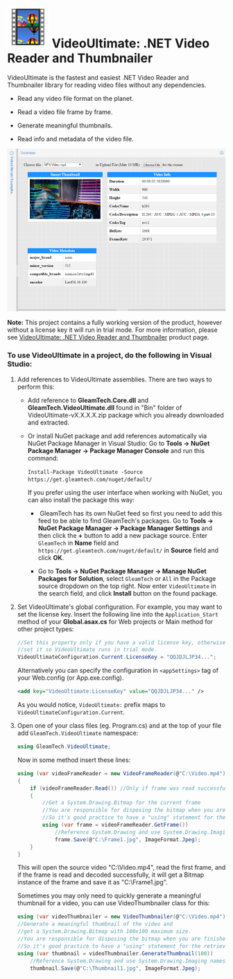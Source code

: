 # ![VideoUltimate Logo](videoultimate-logo.png) VideoUltimate: .NET Video Reader and Thumbnailer
VideoUltimate is the fastest and easiest .NET Video Reader and Thumbnailer library for reading video files without any dependencies.

- Read any video file format on the planet.

- Read a video file frame by frame.

- Generate meaningful thumbnails.

- Read info and metadata of the video file.

![.NET Video Reader and Thumbnailer](videoultimate.png)

**Note:** This project contains a fully working version of the product, however without a license key it will run in trial mode. For more information, please see [VideoUltimate: .NET Video Reader and Thumbnailer](http://www.gleamtech.com/videoultimate) product page.

### To use VideoUltimate in a project, do the following in Visual Studio:

1.  Add references to VideoUltimate assemblies. There are two ways to perform this:

    -   Add reference to **GleamTech.Core.dll** and **GleamTech.VideoUltimate.dll** found in "Bin" folder of VideoUltimate-vX.X.X.X.zip package which you already downloaded and extracted.

    -   Or install NuGet package and add references automatically via NuGet Package Manager in Visual Studio: 
        Go to **Tools -> NuGet Package Manager -> Package Manager Console** and run this command:

        `Install-Package VideoUltimate -Source https://get.gleamtech.com/nuget/default/`

        If you prefer using the user interface when working with NuGet, you can also install the package this way:
		
        -  GleamTech has its own NuGet feed so first you need to add this feed to be able to find GleamTech's packages. 
           Go to **Tools -> NuGet Package Manager -> Package Manager Settings** and then click the **+** button to add a 
			    new package source. Enter `GleamTech` in **Name** field and `https://get.gleamtech.com/nuget/default/` 
			    in **Source** field and click **OK**.
			    
        -  Go to **Tools -> NuGet Package Manager -> Manage NuGet Packages for Solution**, select `GleamTech` or `All` 
			   in the Package source dropdown on the top right. Now enter `VideoUltimate` in the search field, 
			   and click **Install** button on the found package.

2.  Set VideoUltimate's global configuration. For example, you may want to set the license key. Insert the following line into the ```Application_Start``` method of your **Global.asax.cs** for Web projects or Main method for other project types:

    ```c#
    //Set this property only if you have a valid license key, otherwise do not
    //set it so VideoUltimate runs in trial mode.
    VideoUltimateConfiguration.Current.LicenseKey = "QQJDJLJP34...";
    ```

    Alternatively you can specify the configuration in ```<appSettings>``` tag of your Web.config (or App.exe.config).

    ```xml
    <add key="VideoUltimate:LicenseKey" value="QQJDJLJP34..." />
    ```

    As you would notice, ```VideoUltimate:``` prefix maps to ```VideoUltimateConfiguration.Current```.

3.  Open one of your class files (eg. Program.cs) and at the top of your file add ```GleamTech.VideoUltimate``` namespace:

    ```c#
    using GleamTech.VideoUltimate;
    ```

    Now in some method insert these lines:

    ```c#
    using (var videoFrameReader = new VideoFrameReader(@"C:\Video.mp4"))
    {
        if (videoFrameReader.Read()) //Only if frame was read successfully
        {
            //Get a System.Drawing.Bitmap for the current frame
            //You are responsible for disposing the bitmap when you are finished with it.
            //So it's good practice to have a "using" statement for the retrieved bitmap.
            using (var frame = videoFrameReader.GetFrame())
                //Reference System.Drawing and use System.Drawing.Imaging namespace for the following line.
                frame.Save(@"C:\Frame1.jpg", ImageFormat.Jpeg);
        }
    }
    ```

    This will open the source video "C:\Video.mp4", read the first frame, and if the frame is read and decoded successfully, it will get a Bitmap instance of the frame and save it as "C:\Frame1.jpg".

    Sometimes you may only need to quickly generate a meaningful thumbnail for a video, you can use VideoThumbnailer class for this:

    ```c#
    using (var videoThumbnailer = new VideoThumbnailer(@"C:\Video.mp4"))
    //Generate a meaningful thumbnail of the video and
    //get a System.Drawing.Bitmap with 100x100 maximum size.
    //You are responsible for disposing the bitmap when you are finished with it.
    //So it's good practice to have a "using" statement for the retrieved bitmap.
    using (var thumbnail = videoThumbnailer.GenerateThumbnail(100))
        //Reference System.Drawing and use System.Drawing.Imaging namespace for the following line.
        thumbnail.Save(@"C:\Thumbnail1.jpg", ImageFormat.Jpeg);
    ```
